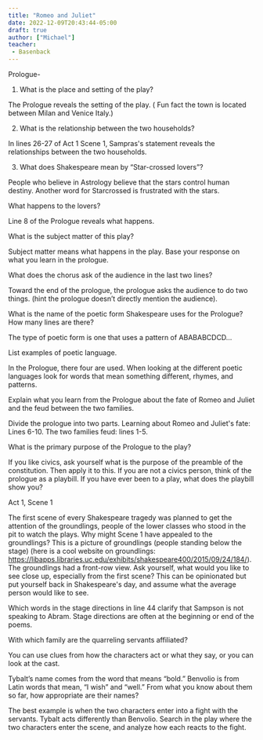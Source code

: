 ```yaml
---
title: "Romeo and Juliet"
date: 2022-12-09T20:43:44-05:00
draft: true
author: ["Michael"]
teacher:
 - Basenback
---
```

Prologue- 

1. What is the place and setting of the play? 

The Prologue reveals the setting of the play. ( Fun fact the town is located between Milan and Venice Italy.) 

2. What is the relationship between the two households? 

In lines 26-27 of Act 1 Scene 1, Sampras's statement reveals the relationships between the two households. 

3. What does Shakespeare mean by “Star-crossed lovers”?

People who believe in Astrology believe that the stars control human destiny. Another word for Starcrossed is frustrated with the stars. 

What happens to the lovers? 

Line 8 of the Prologue reveals what happens. 

What is the subject matter of this play? 

Subject matter means what happens in the play. Base your response on what you learn in the prologue. 

What does the chorus ask of the audience in the last two lines? 

Toward the end of the prologue, the prologue asks the audience to do two things. (hint the prologue doesn’t directly mention the audience). 

What is the name of the poetic form Shakespeare uses for the Prologue? How many lines are there? 

The type of poetic form is one that uses a pattern of ABABABCDCD… 

List examples of poetic language.

In the Prologue, there four are used. When looking at the different poetic languages look for words that mean something different, rhymes, and patterns. 

Explain what you learn from the Prologue about the fate of Romeo and Juliet and the feud between the two families. 

Divide the prologue into two parts. Learning about Romeo and Juliet's fate: Lines 6-10. The two families feud: lines 1-5. 

What is the primary purpose of the Prologue to the play? 

If you like civics, ask yourself what is the purpose of the preamble of the constitution. Then apply it to this. If you are not a civics person, think of the prologue as a playbill. If you have ever been to a play, what does the playbill show you? 


Act 1, Scene 1

The first scene of every Shakespeare tragedy was planned to get the attention of the groundlings, people of the lower classes who stood in the pit to watch the plays. Why might Scene 1 have appealed to the groundlings? 
 This is a picture of groundlings (people standing below the stage) (here is a cool website on groundlings: https://libapps.libraries.uc.edu/exhibits/shakespeare400/2015/09/24/184/). The groundlings had a front-row view. Ask yourself, what would you like to see close up, especially from the first scene? This can be opinionated but put yourself back in Shakespeare's day, and assume what the average person would like to see. 

Which words in the stage directions in line 44 clarify that Sampson is not speaking to Abram. 
Stage directions are often at the beginning or end of the poems.

With which family are the quarreling servants affiliated? 

You can use clues from how the characters act or what they say, or you can look at the cast. 

Tybalt’s name comes from the word that means “bold.” Benvolio is from Latin words that mean, “I wish” and “well.” From what you know about them so far, how appropriate are their names? 

The best example is when the two characters enter into a fight with the servants. Tybalt acts differently than Benvolio. Search in the play where the two characters enter the scene, and analyze how each reacts to the fight. 




